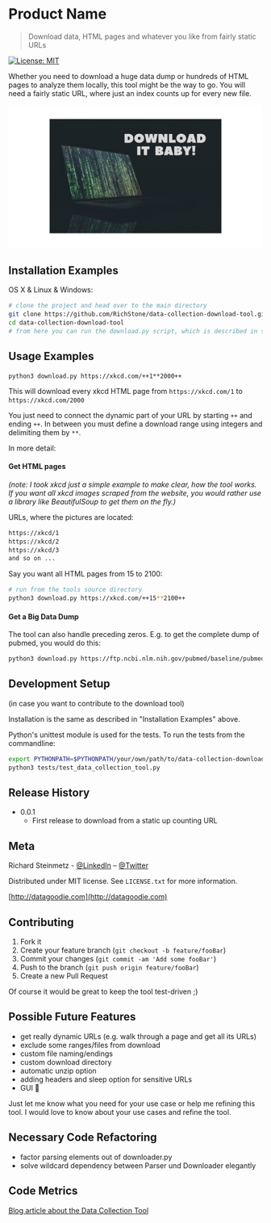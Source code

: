 # Product Name
> Download data, HTML pages and whatever you like from fairly static URLs

[![License: MIT](https://img.shields.io/badge/License-MIT-yellow.svg)](https://opensource.org/licenses/MIT)

Whether you need to download a huge data dump or hundreds of HTML pages to analyze them locally, this tool might 
be the way to go. You will need a fairly static URL, where just an index counts up for every new file.

![download icon](data-collection-banner.jpeg)

## Installation Examples

OS X & Linux & Windows:

```sh
# clone the project and head over to the main directory
git clone https://github.com/RichStone/data-collection-download-tool.git
cd data-collection-download-tool
# from here you can run the download.py script, which is described in section "Usage Examples"
```


## Usage Examples

```
python3 download.py https://xkcd.com/++1**2000++
```

This will download every xkcd HTML page from `https://xkcd.com/1` to `https://xkcd.com/2000`

You just need to connect the dynamic part of your URL by starting `++` and ending `++`. In between you must define a 
download range using integers and delimiting them by `**`.

In more detail:

#### Get HTML pages

*(note: I took xkcd just a simple example to make clear, how the tool works. If you want all xkcd images scraped from the 
website, you would rather use a library like BeautifulSoup to get them on the fly.)*

URLs, where the pictures are located:
```sh
https://xkcd/1
https://xkcd/2
https://xkcd/3
and so on ...
```
Say you want all HTML pages from 15 to 2100:
```sh
# run from the tools source directory
python3 download.py https://xkcd.com/++15**2100++
```
#### Get a Big Data Dump
The tool can also handle preceding zeros. E.g. to get the complete dump of pubmed, you would do this:
```sh
python3 download.py https://ftp.ncbi.nlm.nih.gov/pubmed/baseline/pubmed18n++0001**0928++.xml.gz
```
## Development Setup
(in case you want to contribute to the download tool)

Installation is the same as described in "Installation Examples" above.

Python's unittest module is used for the tests. To run the tests from the commandline:
```sh
export PYTHONPATH=$PYTHONPATH/your/own/path/to/data-collection-download-tool/
python3 tests/test_data_collection_tool.py
```

## Release History

* 0.0.1
    * First release to download from a static up counting URL

## Meta

Richard Steinmetz - [@LinkedIn](https://www.linkedin.com/in/richard-steinmetz/)  – [@Twitter](https://twitter.com/stonerichio)

Distributed under MIT license. See ``LICENSE.txt`` for more information.

[http://datagoodie.com](http://datagoodie.com)

## Contributing

1. Fork it
2. Create your feature branch (`git checkout -b feature/fooBar`)
3. Commit your changes (`git commit -am 'Add some fooBar'`)
4. Push to the branch (`git push origin feature/fooBar`)
5. Create a new Pull Request

Of course it would be great to keep the tool test-driven ;)

## Possible Future Features
- get really dynamic URLs (e.g. walk through a page and get all its URLs)
- exclude some ranges/files from download
- custom file naming/endings
- custom download directory
- automatic unzip option
- adding headers and sleep option for sensitive URLs
- GUI 🌈

Just let me know what you need for your use case or help me refining this tool.
I would love to know about your use cases and refine the tool.

## Necessary Code Refactoring
- factor parsing elements out of downloader.py
- solve wildcard dependency between Parser und Downloader elegantly

## Code Metrics
[Blog article about the Data Collection Tool](http://datagoodie.com/blog/introducing-data-collection-tool)
